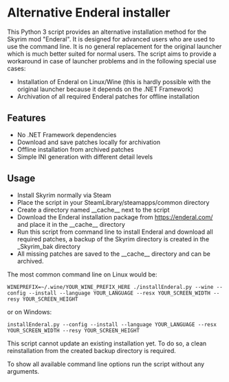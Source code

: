 # Alternative Enderal installer

This Python 3 script provides an alternative installation method for the Skyrim mod "Enderal". It is designed for advanced users who are used to use the command line. It is no general replacement for the original launcher which is much better suited for normal users. The script aims to provide a workaround in case of launcher problems and in the following special use cases:
- Installation of Enderal on Linux/Wine (this is hardly possible with the original launcher because it depends on the .NET Framework)
- Archivation of all required Enderal patches for offline installation

## Features
- No .NET Framework dependencies
- Download and save patches locally for archivation
- Offline installation from archived patches
- Simple INI generation with different detail levels

## Usage
- Install Skyrim normally via Steam
- Place the script in your SteamLibrary/steamapps/common directory
- Create a directory named \_\_cache\_\_ next to the script
- Download the Enderal installation package from <https://enderal.com/> and place it in the \_\_cache\_\_ directory
- Run this script from command line to install Enderal and download all required patches, a backup of the Skyrim directory is created in the \_Skyrim\_bak directory
- All missing patches are saved to the \_\_cache\_\_ directory and can be archived.

The most common command line on Linux would be:
```
WINEPREFIX=~/.wine/YOUR_WINE_PREFIX_HERE ./installEnderal.py --wine --config --install --language YOUR_LANGUAGE --resx YOUR_SCREEN_WIDTH --resy YOUR_SCREEN_HEIGHT
```
or on Windows:
```
installEnderal.py --config --install --language YOUR_LANGUAGE --resx YOUR_SCREEN_WIDTH --resy YOUR_SCREEN_HEIGHT
```

This script cannot update an existing installation yet. To do so, a clean reinstallation from the created backup directory is required.

To show all available command line options run the script without any arguments.

